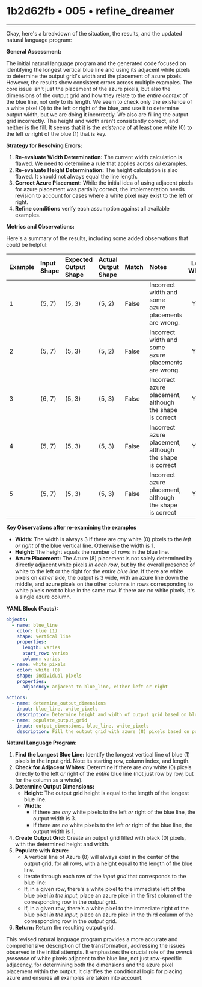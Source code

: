 # 1b2d62fb • 005 • refine_dreamer

---
Okay, here's a breakdown of the situation, the results, and the updated natural language program:

**General Assessment:**

The initial natural language program and the generated code focused on identifying the longest vertical blue line and using its adjacent white pixels to determine the output grid's width and the placement of azure pixels. However, the results show consistent errors across multiple examples. The core issue isn't just the placement of the azure pixels, but also the dimensions of the output grid and how they relate to the *entire context* of the blue line, not only to its length. We seem to check only the existence of a white pixel (0) to the left or right of the blue, and use it to determine output width, but we are doing it incorrectly. We also are filling the output grid incorrectly. The height and width aren't consistently correct, and neither is the fill. It seems that it is the *existence* of at least one white (0) to the left *or* right of the blue (1) that is key.

**Strategy for Resolving Errors:**

1.  **Re-evaluate Width Determination:** The current width calculation is flawed.  We need to determine a rule that applies across *all* examples.
2.  **Re-evaluate Height Determination:** The height calculation is also flawed. It should not always equal the line length.
3.  **Correct Azure Placement:** While the initial idea of using adjacent pixels for azure placement was partially correct, the implementation needs revision to account for cases where a white pixel may exist to the left or right.
4. **Refine conditions** verify each assumption against all available examples.

**Metrics and Observations:**

Here's a summary of the results, including some added observations that could be helpful:

| Example | Input Shape | Expected Output Shape | Actual Output Shape | Match | Notes                                                                                                                  | Left White | Right White |
| :------ | :---------- | :-------------------- | :------------------ | :---- | :---------------------------------------------------------------------------------------------------------------------- | :--------: | :---------: |
| 1       | (5, 7)      | (5, 3)                | (5, 2)              | False | Incorrect width and some azure placements are wrong.                                                                  |    Yes     |     Yes     |
| 2       | (5, 7)      | (5, 3)                | (5, 2)              | False | Incorrect width and some azure placements are wrong.                                                                  |    Yes     |     Yes     |
| 3       | (6, 7)      | (5, 3)                | (5, 3)              | False | Incorrect azure placement, although the shape is correct                                                             |    Yes     |     Yes     |
| 4       | (5, 7)      | (5, 3)                | (5, 3)              | False | Incorrect azure placement, although the shape is correct                                                             |    Yes     |     Yes     |
| 5       | (5, 7)      | (5, 3)                | (5, 3)              | False | Incorrect azure placement, although the shape is correct                                                             |    Yes     |     Yes     |

**Key Observations after re-examining the examples**
*   **Width:** The width is always 3 if there are *any* white (0) pixels to the *left or right* of the blue vertical line. Otherwise the width is 1.
*    **Height:** The height equals the number of rows in the blue line.
*   **Azure Placement:** The Azure (8) placement is not solely determined by directly adjacent white pixels *in each row*, but by the overall presence of white to the left or the right for the *entire blue line*. If there are white pixels on *either* side, the output is 3 wide, with an azure line down the middle, and azure pixels on the other columns in rows corresponding to white pixels next to blue in the same row. If there are no white pixels, it's a single azure column.

**YAML Block (Facts):**

```yaml
objects:
  - name: blue_line
    color: blue (1)
    shape: vertical line
    properties:
      length: varies
      start_row: varies
      column: varies
  - name: white_pixels
    color: white (0)
    shape: individual pixels
    properties:
      adjacency: adjacent to blue_line, either left or right

actions:
  - name: determine_output_dimensions
    input: blue_line, white_pixels
    description: Determine height and width of output grid based on blue line and presence of adjacent white pixels.
  - name: populate_output_grid
    input: output_dimensions, blue_line, white_pixels
    description: Fill the output grid with azure (8) pixels based on position of blue_line and the presence of white pixels on either side, in corresponding rows

```

**Natural Language Program:**

1.  **Find the Longest Blue Line:** Identify the longest vertical line of blue (1) pixels in the input grid. Note its starting row, column index, and length.
2.  **Check for Adjacent Whites:** Determine if there are *any* white (0) pixels directly to the left *or* right of the *entire* blue line (not just row by row, but for the column as a whole).
3.  **Determine Output Dimensions:**
    *   **Height:** The output grid height is equal to the length of the longest blue line.
    *   **Width:**
        *   If there are *any* white pixels to the left *or* right of the blue line, the output width is 3.
        *   If there are *no* white pixels to the left *or* right of the blue line, the output width is 1.
4.  **Create Output Grid:** Create an output grid filled with black (0) pixels, with the determined height and width.
5.  **Populate with Azure:**
    *    A vertical line of Azure (8) will always exist in the center of the output grid, for all rows, with a height equal to the length of the blue line.
    *   Iterate through each row of the *input grid* that corresponds to the blue line:
      * If, in a given row, there's a white pixel to the immediate left of the blue pixel *in the input*, place an azure pixel in the first column of the corresponding row in the *output* grid.
      * If, in a given row, there's a white pixel to the immediate right of the blue pixel *in the input*, place an azure pixel in the third column of the corresponding row in the *output* grid.
6.  **Return:** Return the resulting output grid.

This revised natural language program provides a more accurate and comprehensive description of the transformation, addressing the issues observed in the initial attempts. It emphasizes the crucial role of the *overall presence* of white pixels adjacent to the blue line, not just row-specific adjacency, for determining both the dimensions and the azure pixel placement within the output. It clarifies the conditional logic for placing azure and ensures all examples are taken into account.

